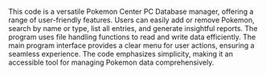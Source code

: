 

This code is a versatile Pokemon Center PC Database manager, offering a range of user-friendly features. Users can easily add or remove Pokemon, search by name or type, list all entries, and generate insightful reports. The program uses file handling functions to read and write data efficiently. The main program interface provides a clear menu for user actions, ensuring a seamless experience. The code emphasizes simplicity, making it an accessible tool for managing Pokemon data comprehensively.
